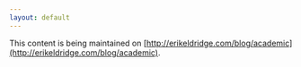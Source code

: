 ```yaml
---
layout: default
---
```


This content is being maintained on [http://erikeldridge.com/blog/academic](http://erikeldridge.com/blog/academic).

